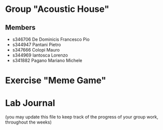 # Group "Acoustic House"

## Members
- s346706 De Dominicis Francesco Pio
- s344947 Pantani Pietro
- s347666 Colopi Mauro
- s344969 Iantosca Lorenzo
- s341882 Pagano Mariano Michele

# Exercise "Meme Game"

# Lab Journal

(you may update this file to keep track of the progress of your group work, throughout the weeks)
